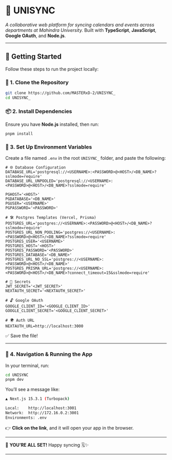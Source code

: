 # 🧭 UNISYNC

*A collaborative web platform for syncing calendars and events across departments at Mahindra University.*
Built with **TypeScript**, **JavaScript**, **Google OAuth**, and **Node.js**.

---

## 🚀 Getting Started

Follow these steps to run the project locally:

### 🔁 1. Clone the Repository

```bash
git clone https://github.com/MASTERxD-2/UNISYNC_
cd UNISYNC_
```

### 📦 2. Install Dependencies

Ensure you have **Node.js** installed, then run:

```bash
pnpm install
```

### 🔐 3. Set Up Environment Variables

Create a file named `.env` in the root `UNISYNC_` folder, and paste the following:

```env
# 🌐 Database Configuration
DATABASE_URL='postgresql://<USERNAME>:<PASSWORD>@<HOST>/<DB_NAME>?sslmode=require'
DATABASE_URL_UNPOOLED='postgresql://<USERNAME>:<PASSWORD>@<HOST>/<DB_NAME>?sslmode=require'

PGHOST='<HOST>'
PGDATABASE='<DB_NAME>'
PGUSER='<USERNAME>'
PGPASSWORD='<PASSWORD>'

# 🛠️ Postgres Templates (Vercel, Prisma)
POSTGRES_URL='postgres://<USERNAME>:<PASSWORD>@<HOST>/<DB_NAME>?sslmode=require'
POSTGRES_URL_NON_POOLING='postgres://<USERNAME>:<PASSWORD>@<HOST>/<DB_NAME>?sslmode=require'
POSTGRES_USER='<USERNAME>'
POSTGRES_HOST='<HOST>'
POSTGRES_PASSWORD='<PASSWORD>'
POSTGRES_DATABASE='<DB_NAME>'
POSTGRES_URL_NO_SSL='postgres://<USERNAME>:<PASSWORD>@<HOST>/<DB_NAME>'
POSTGRES_PRISMA_URL='postgres://<USERNAME>:<PASSWORD>@<HOST>/<DB_NAME>?connect_timeout=15&sslmode=require'

# 🔑 Secrets
JWT_SECRET='<JWT_SECRET>'
NEXTAUTH_SECRET='<NEXTAUTH_SECRET>'

# 🔓 Google OAuth
GOOGLE_CLIENT_ID='<GOOGLE_CLIENT_ID>'
GOOGLE_CLIENT_SECRET='<GOOGLE_CLIENT_SECRET>'

# 🌍 Auth URL
NEXTAUTH_URL=http://localhost:3000
```

✅ Save the file!

---

### 🧭 4. Navigation & Running the App

In your terminal, run:

```bash
cd UNISYNC
pnpm dev
```

You’ll see a message like:

```bash
▲ Next.js 15.3.1 (Turbopack)

Local:    http://localhost:3001
Network:  http://172.16.0.2:3001
Environments: .env
```

👉 **Click on the link**, and it will open your app in the browser.

---

🎉 **YOU’RE ALL SET!**
Happy syncing 🗓️✨

---


